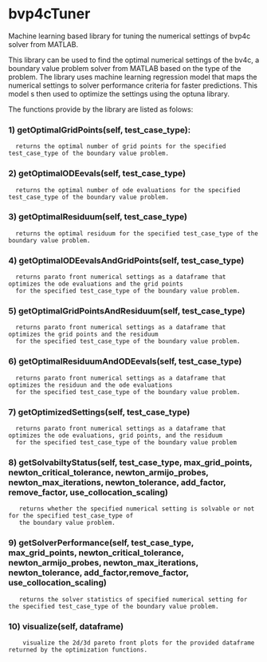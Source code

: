 # bvp4cTuner
Machine learning based library for tuning the numerical settings of bvp4c solver from MATLAB.

This library can be used to find the optimal numerical settings of the
bv4c, a boundary value problem solver from MATLAB based on the type of the problem.
The library uses machine learning regression model that maps the numerical settings to
solver performance criteria for faster predictions. This model s then used to optimize the settings 
using the optuna library.

The functions provide by the library are listed as folows:

 ### 1)  getOptimalGridPoints(self, test_case_type):
      returns the optimal number of grid points for the specified test_case_type of the boundary value problem.
      
 ### 2)  getOptimalODEevals(self, test_case_type)
      returns the optimal number of ode evaluations for the specified test_case_type of the boundary value problem.
      
 ### 3)  getOptimalResiduum(self, test_case_type)
      returns the optimal residuum for the specified test_case_type of the boundary value problem.
 
 ### 4)  getOptimalODEevalsAndGridPoints(self, test_case_type)
      returns parato front numerical settings as a dataframe that optimizes the ode evaluations and the grid points 
      for the specified test_case_type of the boundary value problem.
 
 ### 5)  getOptimalGridPointsAndResiduum(self, test_case_type)
      returns parato front numerical settings as a dataframe that optimizes the grid points and the residuum
      for the specified test_case_type of the boundary value problem.
   
 ### 6)  getOptimalResiduumAndODEevals(self, test_case_type)
      returns parato front numerical settings as a dataframe that optimizes the residuun and the ode evaluations 
      for the specified test_case_type of the boundary value problem.
   
 ### 7)  getOptimizedSettings(self, test_case_type)
      returns parato front numerical settings as a dataframe that optimizes the ode evaluations, grid points, and the residuum
      for the specified test_case_type of the boundary value problem
   
 ### 8)  getSolvabiltyStatus(self, test_case_type, max_grid_points, newton_critical_tolerance, newton_armijo_probes, newton_max_iterations, newton_tolerance,                   add_factor, remove_factor, use_collocation_scaling)
       returns whether the specified numerical setting is solvable or not for the specified test_case_type of 
       the boundary value problem.
   
 ### 9)  getSolverPerformance(self, test_case_type, max_grid_points, newton_critical_tolerance, newton_armijo_probes, newton_max_iterations, newton_tolerance,                  add_factor,remove_factor, use_collocation_scaling)
       returns the solver statistics of specified numerical setting for the specified test_case_type of the boundary value problem.
       
### 10)  visualize(self, dataframe)
        visualize the 2d/3d pareto front plots for the provided dataframe returned by the optimization functions.
